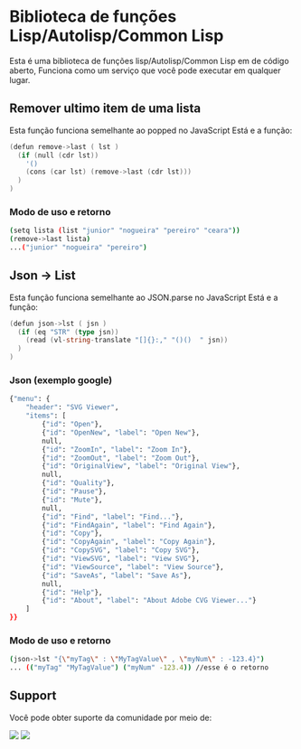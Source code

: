 # Biblioteca de funções Lisp/Autolisp/Common Lisp
Esta é uma biblioteca de funções lisp/Autolisp/Common Lisp em de código aberto, Funciona como um serviço 
que você pode executar em qualquer lugar.

## Remover ultimo item de uma lista
Esta função funciona semelhante ao popped no JavaScript
Está e a função:

```go
(defun remove->last ( lst )
  (if (null (cdr lst))
    '()
    (cons (car lst) (remove->last (cdr lst)))
  )
)
```
### Modo de uso e retorno

```sh
(setq lista (list "junior" "nogueira" "pereiro" "ceara"))
(remove->last lista)
...("junior" "nogueira" "pereiro")
```


## Json -> List
Esta função funciona semelhante ao JSON.parse no JavaScript
Está e a função:

```go
(defun json->lst ( jsn )
  (if (eq "STR" (type jsn))
    (read (vl-string-translate "[]{}:," "()()  " jsn))
  )
)
```

### Json (exemplo google)
```sh
{"menu": {
    "header": "SVG Viewer",
    "items": [
        {"id": "Open"},
        {"id": "OpenNew", "label": "Open New"},
        null,
        {"id": "ZoomIn", "label": "Zoom In"},
        {"id": "ZoomOut", "label": "Zoom Out"},
        {"id": "OriginalView", "label": "Original View"},
        null,
        {"id": "Quality"},
        {"id": "Pause"},
        {"id": "Mute"},
        null,
        {"id": "Find", "label": "Find..."},
        {"id": "FindAgain", "label": "Find Again"},
        {"id": "Copy"},
        {"id": "CopyAgain", "label": "Copy Again"},
        {"id": "CopySVG", "label": "Copy SVG"},
        {"id": "ViewSVG", "label": "View SVG"},
        {"id": "ViewSource", "label": "View Source"},
        {"id": "SaveAs", "label": "Save As"},
        null,
        {"id": "Help"},
        {"id": "About", "label": "About Adobe CVG Viewer..."}
    ]
}}
```
### Modo de uso e retorno

```sh
(json->lst "{\"myTag\" : \"MyTagValue\" , \"myNum\" : -123.4}")
... (("myTag" "MyTagValue") ("myNum" -123.4)) //esse é o retorno
```
## Support
Você pode obter suporte da comunidade por meio de:

<a href = "https://api.whatsapp.com/send?phone=5588998686890"><img src="https://img.shields.io/badge/WhatsApp-25D366?style=for-the-badge&logo=whatsapp&logoColor=white" target="_blank"></a>
 <a href = "https://t.me/JuniorNogueira"><img src="https://img.shields.io/badge/Telegram-2CA5E0?style=for-the-badge&logo=telegram&logoColor=white" target="_blank"></a>